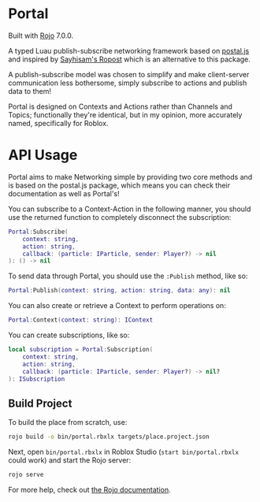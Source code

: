 # Portal
Built with [Rojo](https://github.com/rojo-rbx/rojo) 7.0.0.

A typed Luau publish-subscribe networking framework based on [postal.js](https://github.com/postaljs/postal.js) and inspired by [Sayhisam's Ropost](https://github.com/sayhisam1/Ropost) which is an alternative to this package.

A publish-subscribe model was chosen to simplify and make client-server communication less bothersome, simply subscribe to actions and publish data to them!

Portal is designed on Contexts and Actions rather than Channels and Topics; functionally they're identical, but in my opinion, more accurately named, specifically for Roblox.



# API Usage
Portal aims to make Networking simple by providing two core methods and is based on the postal.js package, which means you can check their documentation as well as Portal's!

You can subscribe to a Context-Action in the following manner, you should use the returned function to completely disconnect the subscription:
```lua
Portal:Subscribe(
	context: string, 
	action: string, 
	callback: (particle: IParticle, sender: Player?) -> nil
): () -> nil
```

To send data through Portal, you should use the `:Publish` method, like so:
```lua
Portal:Publish(context: string, action: string, data: any): nil
```

You can also create or retrieve a Context to perform operations on:
```lua
Portal:Context(context: string): IContext
```

You can create subscriptions, like so:
```lua
local subscription = Portal:Subscription(
	context: string, 
	action: string, 
	callback: (particle: IParticle, sender: Player?) -> nil?
): ISubscription
```

## Build Project
To build the place from scratch, use:
```bash
rojo build -o bin/portal.rbxlx targets/place.project.json
```

Next, open `bin/portal.rbxlx` in Roblox Studio (`start bin/portal.rbxlx` could work) and start the Rojo server:
```bash
rojo serve
```

For more help, check out [the Rojo documentation](https://rojo.space/docs).